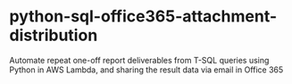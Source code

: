 # python-sql-office365-attachment-distribution
Automate repeat one-off report deliverables from T-SQL queries using Python in AWS Lambda, and sharing the result data via email in Office 365
